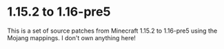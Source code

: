 # 1.15.2 to 1.16-pre5

This is a set of source patches from Minecraft 1.15.2 to 1.16-pre5 using the Mojang mappings.
I don't own anything here!


